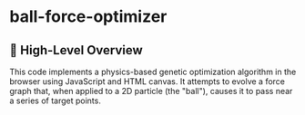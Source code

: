 # ball-force-optimizer
## 🧠 High-Level Overview
This code implements a physics-based genetic optimization algorithm in the browser using JavaScript and HTML canvas. It attempts to evolve a force graph that, when applied to a 2D particle (the "ball"), causes it to pass near a series of target points.
